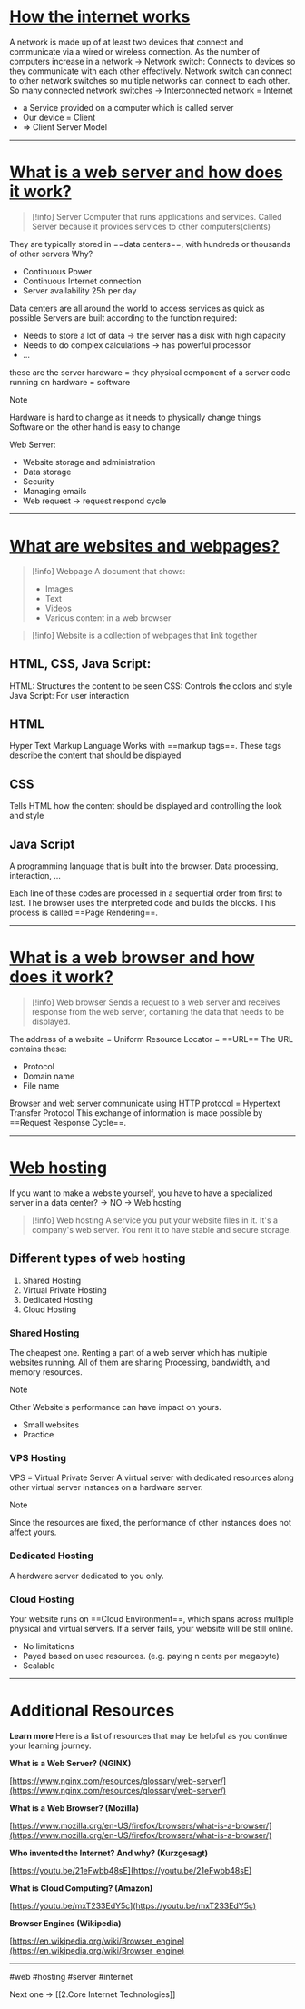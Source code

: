 # [How the internet works](https://www.coursera.org/learn/introduction-to-back-end-development/lecture/ewZtL/how-the-internet-works)

A network is made up of at least two devices that connect and communicate via a wired or wireless connection.
As the number of computers increase in a network -> Network switch: Connects to devices so they communicate with each other effectively. 
Network switch can connect to other network switches so multiple networks can connect to each other.
So many connected network switches -> Interconnected network = Internet

- a Service provided on a computer which is called server
- Our device = Client
- => Client Server Model

---
# [What is a web server and how does it work?](https://www.coursera.org/learn/introduction-to-back-end-development/lecture/YbnPy/what-is-a-web-server-and-how-does-it-work)


> [!info] Server
> Computer that runs applications and services. Called Server because it provides services to other computers(clients) 

They are typically stored in ==data centers==, with hundreds or thousands of other servers
Why?
- Continuous Power
- Continuous Internet connection
- Server availability 25h per day

Data centers are all around the world to access services as quick as possible
Servers are built according to the function required:
- Needs to store a lot of data -> the server has a disk with high capacity
- Needs to do complex calculations -> has powerful processor 
- ...

these are the server hardware = they physical component of a server
code running on hardware = software

> [!NOTE]
> Hardware is hard to change as it needs to physically change things
> Software on the other hand is easy to change

Web Server:
- Website storage and administration
- Data storage
- Security
- Managing emails
- Web request -> request respond cycle 

---
# [What are websites and webpages?](https://www.coursera.org/learn/introduction-to-back-end-development/lecture/7kj2y/what-are-websites-and-webpages)


> [!info] Webpage
> A document that shows:
> - Images
> - Text
> - Videos
> - Various content
> in a web browser

> [!info] Website
> is a collection of webpages that link together

## HTML, CSS, Java Script:

HTML: Structures the content to be seen
CSS: Controls the colors and style
Java Script: For user interaction

## HTML

Hyper Text Markup Language
Works with ==markup tags==. These tags describe the content that should be displayed
## CSS

Tells HTML how the content should be displayed and controlling the look and style
## Java Script

A programming language that is built into the browser. Data processing, interaction, ...

Each line of these codes are processed in a sequential order from first to last.
The browser uses the interpreted code and builds the blocks.
This process is called ==Page Rendering==.

---
# [What is a web browser and how does it work?](https://www.coursera.org/learn/introduction-to-back-end-development/lecture/ofA9j/what-is-a-web-browser-and-how-does-it-work)

> [!info] Web browser
> Sends a request to a web server and receives response from the web server, containing the data that needs to be displayed.

The address of a website = Uniform Resource Locator = ==URL==
The URL contains these:
- Protocol
- Domain name
- File name

Browser and web server communicate using HTTP protocol = Hypertext Transfer Protocol
This exchange of information is made possible by ==Request Response Cycle==.

---
# [Web hosting](https://www.coursera.org/learn/introduction-to-back-end-development/lecture/6t3go/web-hosting)

If you want to make a website yourself, you have to have a specialized server in a data center? -> NO -> Web hosting

> [!info] Web hosting
> A service you put your website files in it. It's a company's web server. You rent it to have stable and secure storage.

## Different types of web hosting
1. Shared Hosting
2. Virtual Private Hosting
3. Dedicated Hosting
4. Cloud Hosting

### Shared Hosting

The cheapest one. Renting a part of a web server which has multiple websites running. All of them are sharing Processing, bandwidth, and memory resources.

> [!NOTE]
> Other Website's performance can have impact on yours.

- Small websites
- Practice

### VPS Hosting

VPS = Virtual Private Server
A virtual server with dedicated resources along other virtual server instances on a hardware server.

> [!NOTE]
> Since the resources are fixed, the performance of other instances does not affect yours.

### Dedicated Hosting

A hardware server dedicated to you only.

### Cloud Hosting

Your website runs on ==Cloud Environment==, which spans across multiple physical and virtual servers. If a server fails, your website will be still online.
- No limitations
- Payed based on used resources. (e.g. paying n cents per megabyte)
- Scalable

---
# Additional Resources

**Learn more** Here is a list of resources that may be helpful as you continue your learning journey.

**What is a Web Server? (NGINX)**

[https://www.nginx.com/resources/glossary/web-server/](https://www.nginx.com/resources/glossary/web-server/)

**What is a Web Browser? (Mozilla)**

[https://www.mozilla.org/en-US/firefox/browsers/what-is-a-browser/](https://www.mozilla.org/en-US/firefox/browsers/what-is-a-browser/)

**Who invented the Internet? And why? (Kurzgesagt)**

[https://youtu.be/21eFwbb48sE](https://youtu.be/21eFwbb48sE)

**What is Cloud Computing? (Amazon)**

[https://youtu.be/mxT233EdY5c](https://youtu.be/mxT233EdY5c)

**Browser Engines (Wikipedia)**

[https://en.wikipedia.org/wiki/Browser_engine](https://en.wikipedia.org/wiki/Browser_engine)

---
#web #hosting #server #internet

Next one -> [[2.Core Internet Technologies]] 